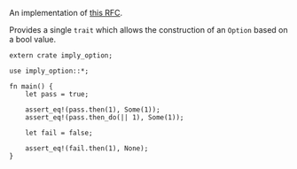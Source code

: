 An implementation of [this RFC](https://github.com/rust-lang/rfcs/pull/2180).

Provides a single `trait` which allows the construction of an `Option` based on a bool value.
```
extern crate imply_option;

use imply_option::*;

fn main() {
    let pass = true;

    assert_eq!(pass.then(1), Some(1));
    assert_eq!(pass.then_do(|| 1), Some(1));

    let fail = false;

    assert_eq!(fail.then(1), None);
}
```
